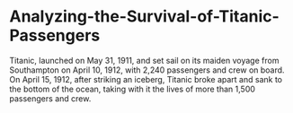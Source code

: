 # Analyzing-the-Survival-of-Titanic-Passengers
Titanic, launched on May 31, 1911, and set sail on its maiden voyage from Southampton on April 10, 1912, with 2,240 passengers and crew on board. On April 15, 1912, after striking an iceberg, Titanic broke apart and sank to the bottom of the ocean, taking with it the lives of more than 1,500 passengers and crew.
